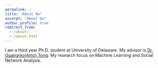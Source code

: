 ```yaml
---
permalink: /
title: "About Me"
excerpt: "About me"
author_profile: true
redirect_from: 
  - /about/
  - /about.html
---
```


I am a third year Ph.D. student at University of Delaware. My advisor is [Dr. Guangmo(Amo) Tong](https://udel.edu/~amotong/). My research focus on Machine Learning and Social Network Analysis.
